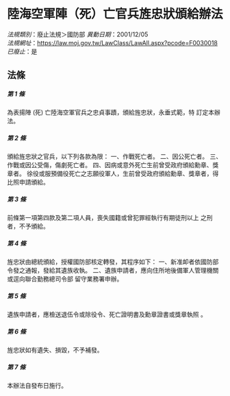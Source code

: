 # 陸海空軍陣（死）亡官兵旌忠狀頒給辦法

*法規類別*：廢止法規＞國防部
*異動日期*：2001/12/05  
*法規網址*：https://law.moj.gov.tw/LawClass/LawAll.aspx?pcode=F0030018
*已廢止*：是


## 法條
##### 第 1 條
為表揚陣 (死) 亡陸海空軍官兵之忠貞事蹟，頒給旌忠狀，永垂式範，特
訂定本辦法。

##### 第 2 條
頒給旌忠狀之官兵，以下列各款為限：
一、作戰死亡者。
二、因公死亡者。
三、作戰或因公受傷，傷劇死亡者。
四、因病或意外死亡生前曾受政府頒給勳章、獎章者。
徐役或服預備役死亡之志願役軍人，生前曾受政府頒給勳章、獎章者，得
比照申請頒給。


##### 第 3 條
前條第一項第四款及第二項人員，喪失國籍或曾犯罪經執行有期徒刑以上
之刑者，不予頒給。

##### 第 4 條
旌忠狀由總統頒給，授權國防部核定轉發，其程序如下：
一、新准卹者依國防部令發之通報，發給其遺族收執。
二、遺族申請者，應向住所地後備軍人管理機關或逕向聯合勤務總司令部
    留守業務署申辦。


##### 第 5 條
遺族申請者，應檢送退伍令或除役令、死亡證明書及勳章證書或獎章執照
。

##### 第 6 條
旌忠狀如有遺失、損毀，不予補發。

##### 第 7 條
本辦法自發布日施行。


